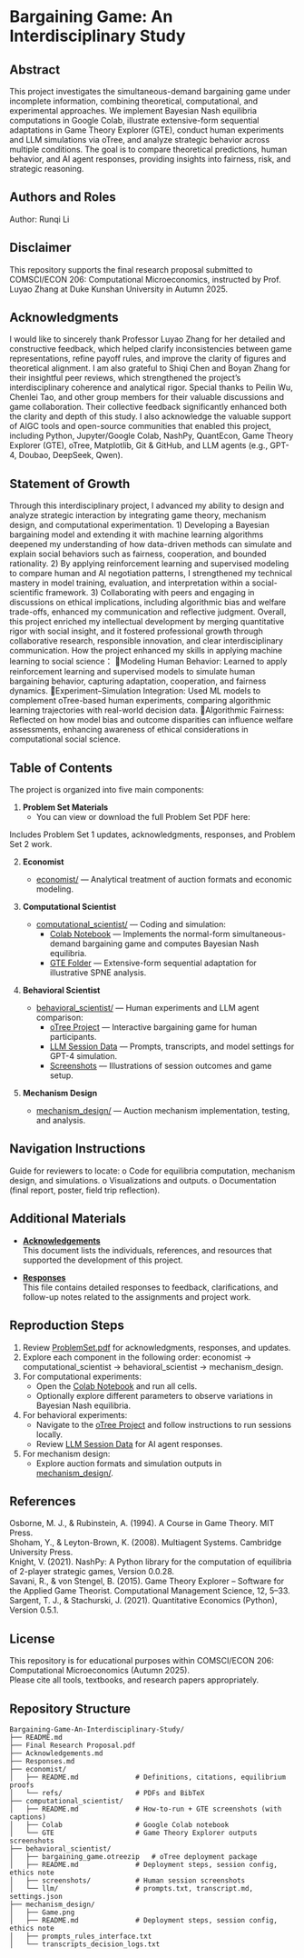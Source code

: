 # Bargaining Game: An Interdisciplinary Study
 

## Abstract
This project investigates the simultaneous-demand bargaining game under incomplete information, combining theoretical, computational, and experimental approaches. We implement Bayesian Nash equilibria computations in Google Colab, illustrate extensive-form sequential adaptations in Game Theory Explorer (GTE), conduct human experiments and LLM simulations via oTree, and analyze strategic behavior across multiple conditions. The goal is to compare theoretical predictions, human behavior, and AI agent responses, providing insights into fairness, risk, and strategic reasoning.

## Authors and Roles
Author: Runqi Li

## Disclaimer
This repository supports the final research proposal submitted to COMSCI/ECON 206: Computational Microeconomics, instructed by Prof. Luyao Zhang at Duke Kunshan University in Autumn 2025.

## Acknowledgments
I would like to sincerely thank Professor Luyao Zhang for her detailed and constructive feedback, which helped clarify inconsistencies between game representations, refine payoff rules, and improve the clarity of figures and theoretical alignment. I am also grateful to Shiqi Chen and Boyan Zhang for their insightful peer reviews, which strengthened the project’s interdisciplinary coherence and analytical rigor. Special thanks to Peilin Wu, Chenlei Tao, and other group members for their valuable discussions and game collaboration. Their collective feedback significantly enhanced both the clarity and depth of this study. 
I also acknowledge the valuable support of AIGC tools and open-source communities that enabled this project, including Python, Jupyter/Google Colab, NashPy, QuantEcon, Game Theory Explorer (GTE), oTree, Matplotlib, Git & GitHub, and LLM agents (e.g., GPT-4, Doubao, DeepSeek, Qwen).

## Statement of Growth
Through this interdisciplinary project, I advanced my ability to design and analyze strategic interaction by integrating game theory, mechanism design, and computational experimentation. 1) Developing a Bayesian bargaining model and extending it with machine learning algorithms deepened my understanding of how data-driven methods can simulate and explain social behaviors such as fairness, cooperation, and bounded rationality. 2) By applying reinforcement learning and supervised modeling to compare human and AI negotiation patterns, I strengthened my technical mastery in model training, evaluation, and interpretation within a social-scientific framework. 3) Collaborating with peers and engaging in discussions on ethical implications, including algorithmic bias and welfare trade-offs, enhanced my communication and reflective judgment. Overall, this project enriched my intellectual development by merging quantitative rigor with social insight, and it fostered professional growth through collaborative research, responsible innovation, and clear interdisciplinary communication.
How the project enhanced my skills in applying machine learning to social science：
Modeling Human Behavior: Learned to apply reinforcement learning and supervised models to simulate human bargaining behavior, capturing adaptation, cooperation, and fairness dynamics.
Experiment–Simulation Integration: Used ML models to complement oTree-based human experiments, comparing algorithmic learning trajectories with real-world decision data.
Algorithmic Fairness: Reflected on how model bias and outcome disparities can influence welfare assessments, enhancing awareness of ethical considerations in computational social science.


## Table of Contents
The project is organized into five main components:
1. **Problem Set Materials**
   - You can view or download the full Problem Set PDF here:  


Includes Problem Set 1 updates, acknowledgments, responses, and Problem Set 2 work.
   
2. **Economist**
   - [economist/](economist/) — Analytical treatment of auction formats and economic modeling.

3. **Computational Scientist**
   - [computational_scientist/](computational_scientist/) — Coding and simulation:
     - [Colab Notebook](computational_scientist/Colab/) — Implements the normal-form simultaneous-demand bargaining game and computes Bayesian Nash equilibria.
     - [GTE Folder](computational_scientist/GTE/) — Extensive-form sequential adaptation for illustrative SPNE analysis.

4. **Behavioral Scientist**
   - [behavioral_scientist/](behavioral_scientist/) — Human experiments and LLM agent comparison:
     - [oTree Project](behavioral_scientist/otree_app/) — Interactive bargaining game for human participants.
     - [LLM Session Data](behavioral_scientist/llm/) — Prompts, transcripts, and model settings for GPT-4 simulation.
     - [Screenshots](behavioral_scientist/screenshots/) — Illustrations of session outcomes and game setup.

5. **Mechanism Design**
   - [mechanism_design/](mechanism_design/) — Auction mechanism implementation, testing, and analysis.

## Navigation Instructions
Guide for reviewers to locate:
o Code for equilibria computation, mechanism design, and simulations.
o Visualizations and outputs.
o Documentation (final report, poster, field trip reflection).

## Additional Materials

- [**Acknowledgements**](Acknowledgements.md)  
  This document lists the individuals, references, and resources that supported the development of this project.  

- [**Responses**](Responses.md)  
  This file contains detailed responses to feedback, clarifications, and follow-up notes related to the assignments and project work.


## Reproduction Steps

1. Review [ProblemSet.pdf](ProblemSet.pdf) for acknowledgments, responses, and updates.
2. Explore each component in the following order: economist → computational_scientist → behavioral_scientist → mechanism_design.
3. For computational experiments:
   - Open the [Colab Notebook](computational_scientist/Colab/ProblemSet1_2a.ipynb) and run all cells.
   - Optionally explore different parameters to observe variations in Bayesian Nash equilibria.
4. For behavioral experiments:
   - Navigate to the [oTree Project](behavioral_scientist/otree_app/) and follow instructions to run sessions locally.
   - Review [LLM Session Data](behavioral_scientist/llm/) for AI agent responses.
5. For mechanism design:
   - Explore auction formats and simulation outputs in [mechanism_design/](mechanism_design/).

## References

Osborne, M. J., & Rubinstein, A. (1994). A Course in Game Theory. MIT Press.  <br>
Shoham, Y., & Leyton-Brown, K. (2008). Multiagent Systems. Cambridge University Press.  <br>
Knight, V. (2021). NashPy: A Python library for the computation of equilibria of 2-player strategic games, Version 0.0.28.  <br>
Savani, R., & von Stengel, B. (2015). Game Theory Explorer – Software for the Applied Game Theorist. Computational Management Science, 12, 5–33.  <br>
Sargent, T. J., & Stachurski, J. (2021). Quantitative Economics (Python), Version 0.5.1.  <br>


## License
This repository is for educational purposes within COMSCI/ECON 206: Computational Microeconomics (Autumn 2025). <br>
Please cite all tools, textbooks, and research papers appropriately.


## Repository Structure

```text
Bargaining-Game-An-Interdisciplinary-Study/
├── README.md
├── Final Research Proposal.pdf
├── Acknowledgements.md
├── Responses.md
├── economist/
│   ├── README.md              # Definitions, citations, equilibrium proofs
│   └── refs/                  # PDFs and BibTeX
├── computational_scientist/
│   ├── README.md              # How-to-run + GTE screenshots (with captions)
│   ├── Colab                  # Google Colab notebook
│   └── GTE                    # Game Theory Explorer outputs screenshots
├── behavioral_scientist/
│   ├── bargaining_game.otreezip   # oTree deployment package
│   ├── README.md              # Deployment steps, session config, ethics note
│   ├── screenshots/           # Human session screenshots
│   └── llm/                   # prompts.txt, transcript.md, settings.json
├── mechanism_design/
│   ├── Game.png
│   ├── README.md              # Deployment steps, session config, ethics note
│   ├── prompts_rules_interface.txt
│   └── transcripts_decision_logs.txt
              



